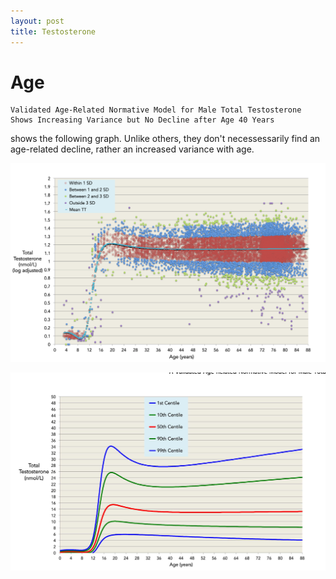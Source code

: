 ```yaml
---
layout: post
title: Testosterone
---
```

# Age

```
Validated Age-Related Normative Model for Male Total Testosterone Shows Increasing Variance but No Decline after Age 40 Years
```

shows the following graph. Unlike others, they don't necessessarily find an age-related decline, rather an increased variance with age.

![](Kelsey%20et%20Al%20testo%20age.png)

![](Kelsey%20et%20Al.%20testo%20age%20percentiles.png)